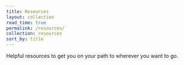 ```yaml
---
title: Resources
layout: collection
read_time: true
permalink: /resources/
collection: resources
sort_by: title
---
```


Helpful resources to get you on your path to wherever you want to go.